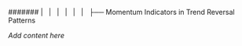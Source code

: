 ####### |   |   |   |   |   |   ├── Momentum Indicators in Trend Reversal Patterns

*Add content here*